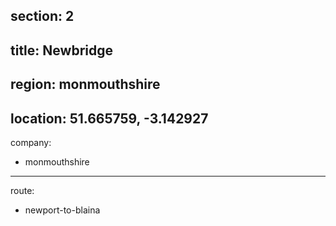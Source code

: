 section: 2
----
title: Newbridge
----
region: monmouthshire
----
location: 51.665759, -3.142927
----
company:
- monmouthshire
----
route:
- newport-to-blaina
